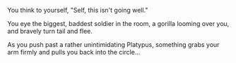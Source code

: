 You think to yourself, "Self, this isn't going well."

You eye the biggest, baddest soldier in the room, 
a gorilla looming over you, and bravely turn tail and flee.

As you push past a rather unintimidating Platypus, 
something grabs your arm firmly and pulls you back into the circle... 
